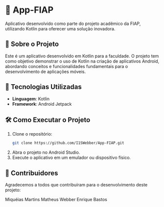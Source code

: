 # 📱 App-FIAP

Aplicativo desenvolvido como parte do projeto acadêmico da FIAP, utilizando Kotlin para oferecer uma solução inovadora.

## 📌 Sobre o Projeto

Este é um aplicativo desenvolvido em Kotlin para a faculdade. O projeto tem como objetivo demonstrar o uso de Kotlin na criação de aplicativos Android, abordando conceitos e funcionalidades fundamentais para o desenvolvimento de aplicações móveis.

## 🚀 Tecnologias Utilizadas

- **Linguagem**: Kotlin
- **Framework**: Android Jetpack

## 🛠️ Como Executar o Projeto

1. Clone o repositório:
   ```sh
   git clone https://github.com/I1SWebber/App-FIAP.git
   ```
2. Abra o projeto no Android Studio.
3. Execute o aplicativo em um emulador ou dispositivo físico.

## 👥 Contribuidores

Agradecemos a todos que contribuíram para o desenvolvimento deste projeto:

Miquéias Martins
Matheus Webber
Enrique Bastos   
